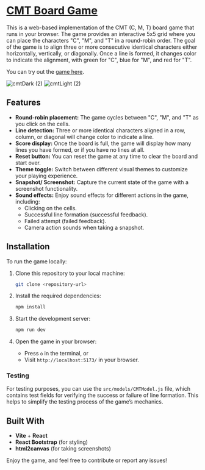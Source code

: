 
# [CMT Board Game](https://szludora.github.io/CMT-Table/)

This is a web-based implementation of the CMT (C, M, T) board game that runs in your browser. The game provides an interactive 5x5 grid where you can place the characters "C", "M", and "T" in a round-robin order. The goal of the game is to align three or more consecutive identical characters either horizontally, vertically, or diagonally. Once a line is formed, it changes color to indicate the alignment, with green for "C", blue for "M", and red for "T".

You can try out the [game here](https://szludora.github.io/CMT-Table/).


![cmtDark (2)](https://github.com/user-attachments/assets/634b7b8d-f1fa-4384-9b12-b93df62dcb0f)
![cmtLight (2)](https://github.com/user-attachments/assets/1b03f01f-7c29-41db-ac6e-5f67c21a4489)

## Features

- **Round-robin placement:** The game cycles between "C", "M", and "T" as you click on the cells.
- **Line detection:** Three or more identical characters aligned in a row, column, or diagonal will change color to indicate a line.
- **Score display:** Once the board is full, the game will display how many lines you have formed, or if you have no lines at all.
- **Reset button:** You can reset the game at any time to clear the board and start over.
- **Theme toggle:** Switch between different visual themes to customize your playing experience.
- **Snapshot/ Screenshot:** Capture the current state of the game with a screenshot functionality.
- **Sound effects:** Enjoy sound effects for different actions in the game, including:
  - Clicking on the cells.
  - Successful line formation (successful feedback).
  - Failed attempt (failed feedback).
  - Camera action sounds when taking a snapshot.

## Installation

To run the game locally:

1. Clone this repository to your local machine:
   ```bash
   git clone <repository-url>
   ```

2. Install the required dependencies:
   ```bash
   npm install
   ```

3. Start the development server:
   ```bash
   npm run dev
   ```

4. Open the game in your browser:
   - Press `o` in the terminal, or
   - Visit `http://localhost:5173/` in your browser.

### Testing

For testing purposes, you can use the `src/models/CMTModel.js` file, which contains test fields for verifying the success or failure of line formation. This helps to simplify the testing process of the game’s mechanics.

## Built With

- **Vite** + **React**
- **React Bootstrap** (for styling)
- **html2canvas** (for taking screenshots)

Enjoy the game, and feel free to contribute or report any issues!


